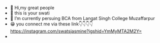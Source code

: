 - 👋 Hi,my great people
- 👀 this is your swati
- 🌱 I’m currently persuing BCA from Langat Singh College Muzaffarpur
- 😁 you connect me via these link👇👇👇👇
https://instagram.com/swatsjasmine?igshid=YmMyMTA2M2Y=
-

<!---
swat-hub/swat-hub is a ✨ special ✨ repository because its `README.md` (this file) appears on your GitHub profile.
You can click the Preview link to take a look at your changes.
--->
